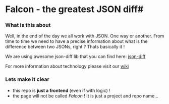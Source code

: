 # Falcon - the greatest JSON diff#

### What is this about ###

Well, in the end of the day we all work with JSON. One way or another. From time to time we need to have a precise information about what is the difference between two JSONs, right ? Thats basically it ! 

We are using awesome json-diff lib that you can find here:
[json-diff](https://github.com/pkafel/json-diff)

For more information about technology please visit our [wiki](https://bitbucket.org/pkafel/falcon/wiki/Home)

### Lets make it clear ###
* this repo is **just a frontend** (even if with logic) !
* the page will not be called *Falcon* ! It is just a project and repo name...